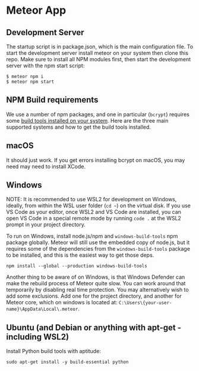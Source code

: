 Meteor App
===================

Development Server
------------------

The startup script is in package.json, which is the main configuration file. To start the development server install meteor on your system then clone this repo. Make sure to install all NPM modules first, then start the development server with the npm start script:

```
$ meteor npm i
$ meteor npm start
```

NPM Build requirements
----------------------

We use a number of npm packages, and one in particular (`bcrypt`) requires some [build tools installed on your system](https://github.com/kelektiv/node.bcrypt.js/wiki/Installation-Instructions#ubuntu-and-derivatives---elementary-linux-mint-etc). Here are the three main supported systems and how to get the build tools installed.

macOS
-----

It should just work. If you get errors installing bcrypt on macOS, you may need may need to install XCode.

Windows
-------

NOTE: It is recommended to use WSL2 for development on Windows, ideally, from within the WSL user folder (`cd ~`) on the virtual disk. If you use VS Code as your editor, once WSL2 and VS Code are installed, you can open VS Code in a special remote mode by running `code .` at the WSL2 prompt in your project directory.

To run on Windows, install node.js/npm and `windows-build-tools` npm package globally. Meteor will still use the embedded copy of node.js, but it requires some of the dependencies from the `windows-build-tools` package to be installed, and this is the easiest way to get those deps.

```npm install --global --production windows-build-tools```

Another thing to be aware of on Windows, is that Windows Defender can make the rebuild process of Meteor quite slow. You can work around that temporarily by disabling real time protection. You may alternatively wish to add some exclusions. Add one for the project directory, and another for Meteor core, which on windows is located at: `C:\Users\{your-user-name}\AppData\Local\.meteor`.

Ubuntu (and Debian or anything with apt-get - including WSL2)
-------------------------------------------------------------

Install Python build tools with aptitude:

```sudo apt-get install -y build-essential python```
